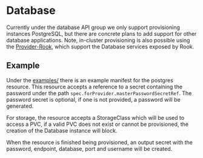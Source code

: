 # Database

Currently under the database API group we only support provisioning instances PostgreSQL, but there are concrete plans to add support for other database applications. Note, in-cluster provisioning is also possible using the [Provider-Rook](https://github.com/crossplane/provider-rook), which support the Database services exposed by Rook.

## Example

Under the [examples/](../examples/database/) there is an example manifest for the postgres resource. This resource accepts a reference to a secret containing the password under the path `spec.forProvider.masterPasswordSecretRef`. The password secret is optional, if one is not provided, a password will be generated.

For storage, the resource accepts a StorageClass which will be used to access a PVC, if a valid PVC does not exist or cannot be provisioned, the creation of the Database instance will block.

When the resource is finished being provisioned, an output secret with the password, endpoint, database, port and username will be created.
